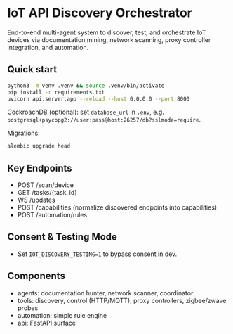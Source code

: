 # IoT API Discovery Orchestrator

End-to-end multi-agent system to discover, test, and orchestrate IoT devices via documentation mining, network scanning, proxy controller integration, and automation.

## Quick start

```bash
python3 -m venv .venv && source .venv/bin/activate
pip install -r requirements.txt
uvicorn api.server:app --reload --host 0.0.0.0 --port 8000
```

CockroachDB (optional): set `database_url` in `.env`, e.g. `postgresql+psycopg2://user:pass@host:26257/db?sslmode=require`.

Migrations:
```bash
alembic upgrade head
```

## Key Endpoints
- POST /scan/device
- GET /tasks/{task_id}
- WS /updates
- POST /capabilities (normalize discovered endpoints into capabilities)
- POST /automation/rules

## Consent & Testing Mode
- Set `IOT_DISCOVERY_TESTING=1` to bypass consent in dev.

## Components
- agents: documentation hunter, network scanner, coordinator
- tools: discovery, control (HTTP/MQTT), proxy controllers, zigbee/zwave probes
- automation: simple rule engine
- api: FastAPI surface